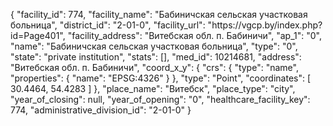 {
    "facility_id": 774,
    "facility_name": "Бабиничская сельская участковая больница",
    "district_id": "2-01-0",
    "facility_url": "https:\/\/vgcp.by\/index.php?id=Page401",
    "facility_address": "Витебская обл. п. Бабиничи",
    "ap_1": "0",
    "name": "Бабиничская сельская участковая больница",
    "type": "0",
    "state": "private institution",
    "stats": [],
    "med_id": 10214681,
    "address": "Витебская обл. п. Бабиничи",
    "coord_x_y": {
        "crs": {
            "type": "name",
            "properties": {
                "name": "EPSG:4326"
            }
        },
        "type": "Point",
        "coordinates": [
            30.4464,
            54.4283
        ]
    },
    "place_name": "Витебск",
    "place_type": "city",
    "year_of_closing": null,
    "year_of_opening": "0",
    "healthcare_facility_key": 774,
    "administrative_division_id": "2-01-0"
}
